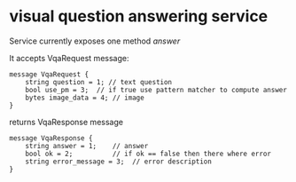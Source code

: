 # visual question answering service

Service currently exposes one method *answer*
    
It accepts VqaRequest message:

```
message VqaRequest {
    string question = 1; // text question
    bool use_pm = 3;  // if true use pattern matcher to compute answer
    bytes image_data = 4; // image
}
```

returns VqaResponse message

```
message VqaResponse {
    string answer = 1;    // answer
    bool ok = 2;          // if ok == false then there where error
    string error_message = 3;  // error description
}
```
